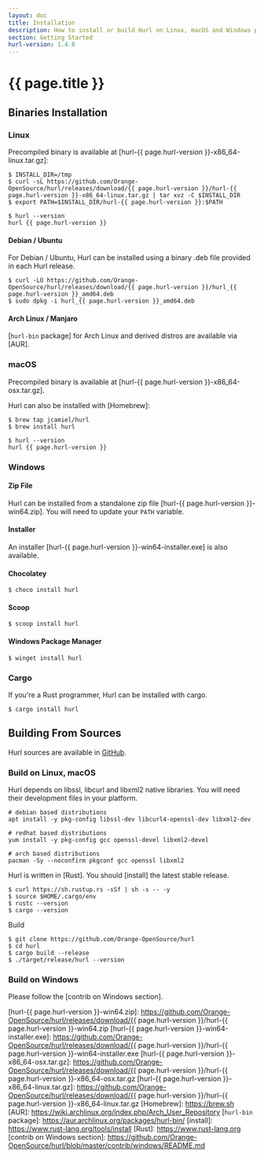 ```yaml
---
layout: doc
title: Installation
description: How to install or build Hurl on Linux, macOS and Windows platform.
section: Getting Started
hurl-version: 1.4.0
---
```

# {{ page.title }}

## Binaries Installation

### Linux

Precompiled binary is available at [hurl-{{ page.hurl-version }}-x86_64-linux.tar.gz]:

```shell
$ INSTALL_DIR=/tmp
$ curl -sL https://github.com/Orange-OpenSource/hurl/releases/download/{{ page.hurl-version }}/hurl-{{ page.hurl-version }}-x86_64-linux.tar.gz | tar xvz -C $INSTALL_DIR
$ export PATH=$INSTALL_DIR/hurl-{{ page.hurl-version }}:$PATH

$ hurl --version
hurl {{ page.hurl-version }}
```

#### Debian / Ubuntu

For Debian / Ubuntu, Hurl can be installed using a binary .deb file provided in each Hurl release.

```shell
$ curl -LO https://github.com/Orange-OpenSource/hurl/releases/download/{{ page.hurl-version }}/hurl_{{ page.hurl-version }}_amd64.deb
$ sudo dpkg -i hurl_{{ page.hurl-version }}_amd64.deb
```

#### Arch Linux / Manjaro

[`hurl-bin` package] for Arch Linux and derived distros are available via [AUR].

### macOS

Precompiled binary is available at [hurl-{{ page.hurl-version }}-x86_64-osx.tar.gz].

Hurl can also be installed with [Homebrew]:

```shell
$ brew tap jcamiel/hurl
$ brew install hurl

$ hurl --version
hurl {{ page.hurl-version }}
```

### Windows

#### Zip File

Hurl can be installed from a standalone zip file [hurl-{{ page.hurl-version }}-win64.zip]. You will need to update your `PATH` variable.

#### Installer

An installer [hurl-{{ page.hurl-version }}-win64-installer.exe] is also available.

#### Chocolatey

```
$ choco install hurl
```

#### Scoop

```
$ scoop install hurl
```

#### Windows Package Manager

```
$ winget install hurl
```

### Cargo

If you're a Rust programmer, Hurl can be installed with cargo.

```
$ cargo install hurl
```

## Building From Sources

Hurl sources are available in [GitHub].

### Build on Linux, macOS

Hurl depends on libssl, libcurl and libxml2 native libraries. You will need their development files in your platform.

```shell
# debian based distributions
apt install -y pkg-config libssl-dev libcurl4-openssl-dev libxml2-dev

# redhat based distributions
yum install -y pkg-config gcc openssl-devel libxml2-devel

# arch based distributions
pacman -Sy --noconfirm pkgconf gcc openssl libxml2
```

Hurl is written in [Rust]. You should [install] the latest stable release.

```shell
$ curl https://sh.rustup.rs -sSf | sh -s -- -y
$ source $HOME/.cargo/env
$ rustc --version
$ cargo --version
```

Build

```shell
$ git clone https://github.com/Orange-OpenSource/hurl
$ cd hurl
$ cargo build --release
$ ./target/release/hurl --version
```

### Build on Windows

Please follow the [contrib on Windows section].

[GitHub]: https://github.com/Orange-OpenSource/hurl
[hurl-{{ page.hurl-version }}-win64.zip]: https://github.com/Orange-OpenSource/hurl/releases/download/{{ page.hurl-version }}/hurl-{{ page.hurl-version }}-win64.zip
[hurl-{{ page.hurl-version }}-win64-installer.exe]: https://github.com/Orange-OpenSource/hurl/releases/download/{{ page.hurl-version }}/hurl-{{ page.hurl-version }}-win64-installer.exe
[hurl-{{ page.hurl-version }}-x86_64-osx.tar.gz]: https://github.com/Orange-OpenSource/hurl/releases/download/{{ page.hurl-version }}/hurl-{{ page.hurl-version }}-x86_64-osx.tar.gz
[hurl-{{ page.hurl-version }}-x86_64-linux.tar.gz]: https://github.com/Orange-OpenSource/hurl/releases/download/{{ page.hurl-version }}/hurl-{{ page.hurl-version }}-x86_64-linux.tar.gz
[Homebrew]: https://brew.sh
[AUR]: https://wiki.archlinux.org/index.php/Arch_User_Repository
[`hurl-bin` package]: https://aur.archlinux.org/packages/hurl-bin/
[install]: https://www.rust-lang.org/tools/install
[Rust]: https://www.rust-lang.org
[contrib on Windows section]: https://github.com/Orange-OpenSource/hurl/blob/master/contrib/windows/README.md



